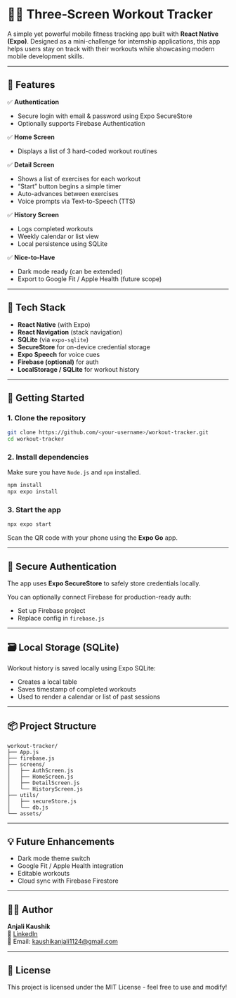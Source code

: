# 🏋️‍♀️ Three‑Screen Workout Tracker

A simple yet powerful mobile fitness tracking app built with **React Native (Expo)**. Designed as a mini-challenge for internship applications, this app helps users stay on track with their workouts while showcasing modern mobile development skills.

---

## 📱 Features

✅ **Authentication**
- Secure login with email & password using Expo SecureStore
- Optionally supports Firebase Authentication

✅ **Home Screen**
- Displays a list of 3 hard-coded workout routines

✅ **Detail Screen**
- Shows a list of exercises for each workout
- “Start” button begins a simple timer
- Auto-advances between exercises
- Voice prompts via Text-to-Speech (TTS)

✅ **History Screen**
- Logs completed workouts
- Weekly calendar or list view
- Local persistence using SQLite

✅ **Nice-to-Have**
- Dark mode ready (can be extended)
- Export to Google Fit / Apple Health (future scope)

---

## 🧰 Tech Stack

- **React Native** (with Expo)
- **React Navigation** (stack navigation)
- **SQLite** (via `expo-sqlite`)
- **SecureStore** for on-device credential storage
- **Expo Speech** for voice cues
- **Firebase (optional)** for auth
- **LocalStorage / SQLite** for workout history

---

## 🚀 Getting Started

### 1. Clone the repository

```bash
git clone https://github.com/<your-username>/workout-tracker.git
cd workout-tracker
```

### 2. Install dependencies

Make sure you have `Node.js` and `npm` installed.

```bash
npm install
npx expo install
```

### 3. Start the app

```bash
npx expo start
```

Scan the QR code with your phone using the **Expo Go** app.

---

## 🔐 Secure Authentication

The app uses **Expo SecureStore** to safely store credentials locally.

You can optionally connect Firebase for production-ready auth:
- Set up Firebase project
- Replace config in `firebase.js`

---

## 🗃️ Local Storage (SQLite)

Workout history is saved locally using Expo SQLite:
- Creates a local table
- Saves timestamp of completed workouts
- Used to render a calendar or list of past sessions

---

## 📦 Project Structure

```
workout-tracker/
├── App.js
├── firebase.js
├── screens/
│   ├── AuthScreen.js
│   ├── HomeScreen.js
│   ├── DetailScreen.js
│   └── HistoryScreen.js
├── utils/
│   ├── secureStore.js
│   └── db.js
└── assets/
```

---

## 💡 Future Enhancements

- Dark mode theme switch
- Google Fit / Apple Health integration
- Editable workouts
- Cloud sync with Firebase Firestore

---

## 🙋‍♀️ Author

**Anjali Kaushik**  
🔗 [LinkedIn](https://www.linkedin.com/in/kaushikanjali//)  
📧 Email: kaushikanjali1124@gmail.com

---

## 📄 License

This project is licensed under the MIT License - feel free to use and modify!

